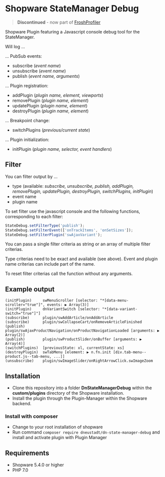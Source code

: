 # Shopware StateManager Debug

> **Discontinued** - now part of [FroshProfiler](https://github.com/FriendsOfShopware/FroshProfiler)

Shopware Plugin featuring a Javascript console debug tool for the StateManager. 

Will log ...

... PubSub events: 

* subscribe (*event name*)
* unsubscribe (*event name*)
* publish (*event name, arguments*)

... Plugin registration:

* addPlugin (*plugin name, element, viewports*)
* removePlugin (*plugin name, element*)
* updatePlugin (*plugin name, element*)
* destroyPlugin (*plugin name, element*)

... Breakpoint change:

* switchPlugins (*previous/current state*)

... Plugin initialization:

* initPlugin (*plugin name, selector, event handlers*)

## Filter

You can filter output by ...

* type (available: *subscribe, unsubscribe, publish, addPlugin, removePlugin, updatePlugin, destroyPlugin, switchPlugins, initPlugin*)
* event name
* plugin name

To set filter use the javascript console and the following functions, corresponding to each filter:

```javascript
StateDebug.setFilterType('publish');
StateDebug.setFilterEvent(['onTrackItems', 'onSetSizes']);
StateDebug.setFilterPlugin('swAjaxVariant');
```

You can pass a single filter criteria as string or an array of multiple filter criterias.

Type criterias need to be exact and available (see above). Event and plugin name criterias can
include part of the name.

To reset filter criterias call the function without any arguments.

## Example output

```
(initPlugin)     swMenuScroller [selector: "*[data-menu-scroller="true"]", events: ▶ Array(3)]
(initPlugin)     dnVariantSwitch [selector: "*[data-variant-switch="true"]"]
(subscribe)      plugin/swAddArticle/onAddArticle
(subscribe)      plugin/swCollapseCart/onRemoveArticleFinished
(publish)        plugin/swAjaxProductNavigation/onProductNavigationLoaded [arguments: ▶ Array(2)]
(publish)        plugin/swProductSlider/onBuffer [arguments: ▶ Array(4)]
(switchPlugins)  [previousState: xl, currentState: xs]
(destroyPlugin)  swTabMenu [element: ▶ n.fn.init [div.tab-menu--product.js--tab-menu, ...]]
(unsubscribe)    plugin/swImageSlider/onRightArrowClick.swImageZoom
```

## Installation

* Clone this repository into a folder **DnStateManagerDebug** within the **custom/plugins** directory of the Shopware installation.
* Install the plugin through the Plugin-Manager within the Shopware backend.

### Install with composer

* Change to your root installation of shopware
* Run command `composer require dneustadt/dn-state-manager-debug` and install and activate plugin with Plugin Manager 

## Requirements

* Shopware 5.4.0 or higher
* PHP 7.0